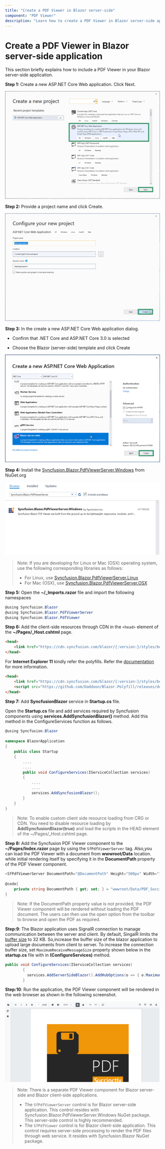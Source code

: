 ```yaml
---
title: "Create a PDF Viewer in Blazor server-side"
component: "PDF Viewer"
description: "Learn how to create a PDF Viewer in Blazor server-side application step by step, you can use of this viewer control to display, print and annotate PDF files."
---
```


# Create a PDF Viewer in Blazor server-side application

This section briefly explains how to include a PDF Viewer in your  Blazor server-side application.

**Step 1:** Create a new ASP.NET Core Web application. Click Next.

![asp.net core template](../images/aspnet-core-template.png)

**Step 2:** Provide a project name and click Create.

![asp.net core project configuration](../images/project-configuration.png)

**Step 3:** In the create a new ASP.NET Core Web application dialog.

* Confirm that .NET Core and ASP.NET Core 3.0 is selected

* Choose the Blazor (server-side) template and click Create

 ![select framework](../images/blazor-server-template.png)

 **Step 4:** Install the [Syncfusion.Blazor.PdfViewerServer.Windows](https://www.nuget.org/packages/Syncfusion.Blazor.PdfViewerServer.Windows) from NuGet.org

  ![select Nuget](../images/select-nuget.png)

  > Note: If you are developing for Linux or Mac (OSX) operating system, use the following corresponding libraries as follows:
>* For Linux, use [Syncfusion.Blazor.PdfViewerServer.Linux](https://www.nuget.org/packages/Syncfusion.Blazor.PdfViewerServer.Linux)
>* For Mac (OSX), use [Syncfusion.Blazor.PdfViewerServer.OSX](https://www.nuget.org/packages/Syncfusion.Blazor.PdfViewerServer.OSX)

**Step 5:** Open the **~/_Imports.razor** file and import the following namespaces

```csharp
@using Syncfusion.Blazor
@using Syncfusion.Blazor.PdfViewerServer
@using Syncfusion.Blazor.PdfViewer
```

**Step 6:** Add the client-side resources through CDN in the `<head>` element of the **~/Pages/_Host.cshtml** page.

```html
<head>
    <link href="https://cdn.syncfusion.com/blazor/{:version:}/styles/bootstrap4.css" rel="stylesheet" />
</head>
```

For **Internet Explorer 11** kindly refer the polyfills. Refer the [documentation](https://ej2.syncfusion.com/blazor/documentation/common/how-to/render-blazor-server-app-in-ie/) for more information.

```html
<head>
    <link href="https://cdn.syncfusion.com/blazor/{:version:}/styles/bootstrap4.css" rel="stylesheet" />
    <script src="https://github.com/Daddoon/Blazor.Polyfill/releases/download/3.0.1/blazor.polyfill.min.js"></script>
</head>
```

**Step 7:** Add **SyncfusionBlazor** service in **Startup.cs** file.

Open the **Startup.cs** file and add services required by Syncfusion components using **services.AddSyncfusionBlazor()** method. Add this method in the ConfigureServices function as follows.

```csharp
@using Syncfusion.Blazor

namespace BlazorApplication
{
    public class Startup
    {
        ....
        ....
        public void ConfigureServices(IServiceCollection services)
        {
            ....
            ....
            services.AddSyncfusionBlazor();
        }
    }
}

```

>Note: To enable custom client side resource loading from CRG or CDN. You need to disable resource loading by **AddSyncfusionBlazor(true)** and load the scripts in the HEAD element of the ~/Pages/_Host.cshtml page.

**Step 8:** Add the Syncfusion PDF Viewer component to the **~/Pages/Index.razor** page by using the `SfPdfViewerServer` tag. Also,you can load the PDF Viewer with a document from **wwwroot/Data** location. while initial rendering itself by specifying it in the  **DocumentPath** property of the PDF Viewer component.

```csharp
<SfPdfViewerServer DocumentPath="@DocumentPath" Height="500px" Width="1060px" ></SfPdfViewerServer>

@code{
    private string DocumentPath { get; set; } = "wwwroot/Data/PDF_Succinctly.pdf";
}
```

>Note: If the DocumentPath property value is not provided, the PDF Viewer component will be rendered without loading the PDF document. The users can then use the open option from the toolbar to browse and open the PDF as required.

**Step:9**: The Blazor application uses SignalR connection to manage communication between the server and client. By default, SingalR limits the [buffer size](https://docs.microsoft.com/en-us/aspnet/core/signalr/security?view=aspnetcore-2.1#buffer-management) to 32 KB. So,increase the buffer size of the blazor application to upload large documents from client to server.  To increase the connection buffer size, set  `MaximumReceiveMessageSize` property shown below in the **startup.cs**  file with in  **(ConfigureServices)** method.

```csharp
public void ConfigureServices(IServiceCollection services)
        {
          services.AddServerSideBlazor().AddHubOptions(o => { o.MaximumReceiveMessageSize = 102400000;  });
        }
```

**Step:10**: Run the application, the PDF Viewer component will be rendered in the web browser as shown in the following screenshot.

![output image](../images/browser-output.png)

>Note: There is a separate PDF Viewer component for Blazor server-side and Blazor client-side applications.
>* The `SfPdfViewerServer` control is for Blazor server-side application. This control resides with Syncfusion.Blazor.PdfViewerServer.Windows NuGet package. This server-side control is highly recommended.
>* The `SfPdfViewer` control is for Blazor client-side application. This control requires server-side processing to render the PDF files through web service. It resides with Syncfusion.Blazor NuGet package.